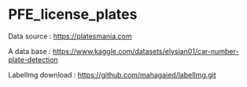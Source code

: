 # PFE_license_plates


Data source : https://platesmania.com

A data base : https://www.kaggle.com/datasets/elysian01/car-number-plate-detection

LabelImg download : https://github.com/mahagaied/labelImg.git

